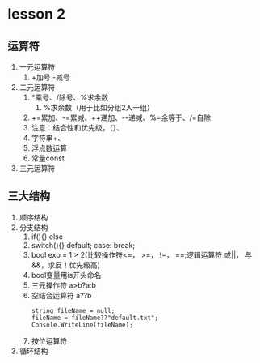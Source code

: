 # lesson 2
## 运算符
1. 一元运算符
	1. \+加号  -减号 
2. 二元运算符
	1. *乘号、/除号、%求余数
		1. %求余数（用于比如分组2人一组）
	2. +=累加、-=累减、++递加、--递减、%=余等于、/=自除
	3. 注意：结合性和优先级，（）、
	4. 字符串+、
	4. 浮点数运算
	4. 常量const
3. 三元运算符
## 三大结构
1. 顺序结构
2. 分支结构
	1. if(){} else
	2. switch(){} default; case: break;
	3. bool exp = 1 > 2(比较操作符<=， >=， !=， ==;逻辑运算符 或||， 与&&，求反！优先级高)
	4. bool变量用is开头命名
	5. 三元操作符 a>b?a:b
	6. 空结合运算符  a??b
		```
		string fileName = null;
		fileName = fileName??"default.txt";
		Console.WriteLine(fileName);
		```
	7.  按位运算符
3. 循环结构